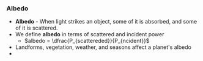 ### Albedo
- **Albedo** - When light strikes an object, some of it is absorbed, and some of it is scattered.
- We define **albedo** in terms of scattered and incident power
	- $albedo = \dfrac{P_{scattereded}}{P_{ncident}}$ 
- Landforms, vegetation, weather, and seasons affect a planet's albedo 
- 